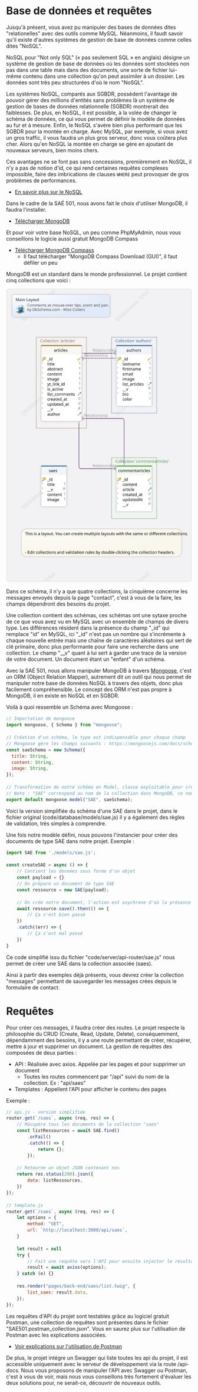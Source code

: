 # Base de données et requêtes

Jusqu'à présent, vous avez pu manipuler des bases de données dites "relationelles" avec des outils comme MySQL. Néanmoins, il faudt savoir qu'il existe d'autres systèmes de gestion de base de données comme celles dites "NoSQL".

NoSQL pour "Not only SQL" (« pas seulement SQL » en anglais) désigne un système de gestion de base de données où les données sont stockées non pas dans une table mais dans des documents, une sorte de fichier lui-même contenu dans une collection qu'on peut assimiler à un dossier. Les données sont très peu structurées d'où le nom "NoSQL".

Les systèmes NoSQL, comparés aux SGBDR, possèdent l'avantage de pouvoir gérer des millions d'entités sans problèmes là un système de gestion de bases de données relationnelle (SGBDR) montrerait des faiblesses. De plus, en NoSQL, il est possible, à la volée de changer le schéma de données, ce qui vous permet de définir le modèle de données au fur et à mesure. Enfin, le NoSQL s'avère bien plus performant que les SGBDR pour la montée en charge. Avec MySQL, par exemple, si vous avez un gros traffic, il vous faudra un plus gros serveur, donc vous coûtera plus cher. Alors qu'en NoSQL la montée en charge se gère en ajoutant de nouveaux serveurs, bien moins chers.

Ces avantages ne se font pas sans concessions, premièrement en NoSQL, il n'y a pas de notion d'id, ce qui rend certaines requêtes complexes impossible, faire des imbrications de clauses `WHERE` peut provoquer de gros problèmes de performances. 

- [En savoir plus sur le NoSQL](https://www.oracle.com/fr/database/nosql/what-is-nosql)

Dans le cadre de la SAÉ 501, nous avons fait le choix d'utiliser MongoDB, il faudra l'installer.
- [Télécharger MongoDB](https://www.mongodb.com/try/download/community)

Et pour voir votre base NoSQL, un peu comme PhpMyAdmin, nous vous conseillons le logicie aussi gratuit MongoDB Compass
- [Télécharger MongoDB Compass](https://www.mongodb.com/try/download/compass)
    - Il faut télécharger "MongoDB Compass Download (GUI)", il faut défiler un peu


MongoDB est un standard dans le monde professionnel. Le projet contient cinq collections que voici :

![](./CollectionsDiagram.svg)

Dans ce schéma, il n'y a que quatre collections, la cinquième concerne les messages envoyés depuis la page "contact", c'est à vous de la faire, les champs dépendront des besoins du projet.

Une collection contient des schémas, ces schémas ont une sytaxe proche de ce que vous avez vu en MySQL avec un ensemble de champs de divers type. Les différences résident dans la présence du champ "_id" qui remplace "id" en MySQL, ici "_id" n'est pas un nombre qui s'incrémente à chaque nouvelle entrée mais une chaîne de caractères aléatoires qui sert de clé primaire, donc plus performante pour faire une recherche dans une collection. Le champ "__v" quant à lui sert à garder une trace de la version de votre document. Un document étant un "enfant" d'un schéma.

Avec la SAÉ 501, nous allons manipuler MongoDB à travers [Mongoose](https://github.com/Automattic/mongoose), c'est un ORM (Object Relation Mapper), autrement dit un outil qui nous permet de manipuler notre base de données NoSQL à travers des objets, donc plus facilement compréhensible. Le concept des ORM n'est pas propre à MongoDB, il en existe en NoSQL et en SGBDR.

Voilà à quoi ressemble un Schéma avec Mongoose :

```js
// Importation de mongoose
import mongoose, { Schema } from "mongoose";

// Création d'un schéma, le type est indispensable pour chaque champ
// Mongoose gère les champs suivants : https://mongoosejs.com/docs/schematypes.html
const saeSchema = new Schema({
  title: String,
  content: String,
  image: String,
});

// Transformation de notre schéma en Model, classe exploitable pour créer des documents
// Note : "SAE" correspond au nom de la collection dans MongoDB, ce nom sera toujours mis en majuscule et au pluriel 
export default mongoose.model("SAE", saeSchema);
```

Voici la version simplifiée du schéma d'une SAE dans le projet, dans le fichier original (code/database/models/sae.js) il y a également des règles de validation, très simples à comprendre.

Une fois notre modèle défini, nous pouvons l'instancier pour créer des documents de type SAE dans notre projet. Exemple : 

```js
import SAE from './models/sae.js';

const createSAE = async () => {
    // Contient les données sous forme d'un objet
    const payload = {}
    // On prépare un document de type SAE
    const ressource = new SAE(payload);

    // On crée notre document, l'action est asychrone d'où la présence obligatoire du mot-clé "await"
    await ressource.save().then(() => {
        // Ça s'est bien passé
    })
    .catch((err) => {
        // Ça s'est mal passé
    })
}
```
Ce code simplifié issu du fichier "code/server/api-router/sae.js" nous permet de créer une SAE dans la collection associée (saes).

Ainsi à partir des exemples déjà présents, vous devrez créer la collection "messages" permettant de sauvegarder les messages crées depuis le formulaire de contact.

# Requêtes
Pour créer ces messages, il faudra créer des routes. Le projet respecte la philosophie du CRUD (Create, Read, Update, Delete), conséquemment, dépendamment des besoins, il y a une route permettant de créer, récupérer, mettre à jour et supprimer un document. La gestion de requêtes des composées de deux parties :
- API : Réalisée avec axios. Appelée par les pages et pour supprimer un document
    - Toutes les routes commencent par "/api" suivi du nom de la collection. Ex : "api/saes"
- Templates : Appellent l'API pour afficher le contenu des pages

Exemple :

```js
// api.js - version simplifiée
router.get(`/saes`, async (req, res) => {
    // Récupère tous les documents de la collection "saes"
    const listRessources = await SAE.find()
        .orFail()
        .catch(() => {
            return {};
        });

    // Retourne un objet JSON contenant nos
    return res.status(200).json({
        data: listRessources,
    })
});

// template.js
router.get(`/saes`, async (req, res) => {
    let options = {
        method: "GET",
        url: `http://localhost:3000/api/saes`,
    }

    let result = null
    try {
        // Fait une requête vers l'API pour ensuite injecter le résultat dans un template twig
        result = await axios(options);
    } catch (e) {}
    
    res.render("pages/back-end/saes/list.twig", {
        list_saes: result.data,
    });
});
```

Les requêtes d'API du projet sont testables grâce au logiciel gratuit Postman, une collection de requêtes sont présentes dans le fichier "SAE501.postman_collection.json". Vous en saurez plus sur l'utilisation de Postman avec les explications associées.
- [Voir explications sur l'utilisation de Postman](./POSTMAN.md)

De plus, le projet intégre un Swagger qui liste toutes les api du projet, il est accessible uniquement avec le serveur de développement via la route /api-docs. Nous vous proposons de manipuler l'API avec Swagger ou Postman, c'est à vous de voir, mais nous vous conseillons très fortement d'évaluer les deux solutions pour, ne serait-ce, découvrir de nouveaux outils.